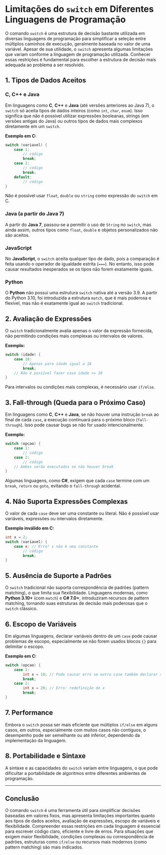 
# Limitações do `switch` em Diferentes Linguagens de Programação

O comando `switch` é uma estrutura de decisão bastante utilizada em diversas linguagens de programação para simplificar a seleção entre múltiplos caminhos de execução, geralmente baseada no valor de uma variável. Apesar de sua utilidade, o `switch` apresenta algumas limitações que variam conforme a linguagem de programação utilizada. Conhecer essas restrições é fundamental para escolher a estrutura de decisão mais adequada ao problema a ser resolvido.

## 1. Tipos de Dados Aceitos

### C, C++ e Java
Em linguagens como **C**, **C++** e **Java** (até versões anteriores ao Java 7), o `switch` só aceita tipos de dados inteiros (como `int`, `char`, `enum`). Isso significa que não é possível utilizar expressões booleanas, strings (em versões antigas do Java) ou outros tipos de dados mais complexos diretamente em um `switch`.

**Exemplo em C:**
```c
switch (variavel) {
    case 1:
        // código
        break;
    case 2:
        // código
        break;
    default:
        // código
}
```
Não é possível usar `float`, `double` ou `string` como expressão do `switch` em C.

### Java (a partir do Java 7)
A partir do **Java 7**, passou-se a permitir o uso de `String` no `switch`, mas ainda assim, outros tipos como `float`, `double` e objetos personalizados não são aceitos.

### JavaScript
No **JavaScript**, o `switch` aceita qualquer tipo de dado, pois a comparação é feita usando o operador de igualdade estrita (`===`). No entanto, isso pode causar resultados inesperados se os tipos não forem exatamente iguais.

### Python
O **Python** não possui uma estrutura `switch` nativa até a versão 3.9. A partir do Python 3.10, foi introduzida a estrutura `match`, que é mais poderosa e flexível, mas não é exatamente igual ao `switch` tradicional.

## 2. Avaliação de Expressões

O `switch` tradicionalmente avalia apenas o valor da expressão fornecida, não permitindo condições mais complexas ou intervalos de valores.

**Exemplo:**
```c
switch (idade) {
    case 18:
        // Apenas para idade igual a 18
        break;
    // Não é possível fazer case idade >= 18
}
```
Para intervalos ou condições mais complexas, é necessário usar `if/else`.

## 3. Fall-through (Queda para o Próximo Caso)

Em linguagens como **C**, **C++** e **Java**, se não houver uma instrução `break` ao final de cada `case`, a execução continuará para o próximo bloco (`fall-through`). Isso pode causar bugs se não for usado intencionalmente.

**Exemplo:**
```c
switch (opcao) {
    case 1:
        // código
    case 2:
        // código
    // Ambos serão executados se não houver break
}
```

Algumas linguagens, como **C#**, exigem que cada `case` termine com um `break`, `return` ou `goto`, evitando o `fall-through` acidental.

## 4. Não Suporta Expressões Complexas

O valor de cada `case` deve ser uma constante ou literal. Não é possível usar variáveis, expressões ou intervalos diretamente.

**Exemplo inválido em C:**
```c
int x = 2;
switch (variavel) {
    case x: // Erro! x não é uma constante
        // código
        break;
}
```

## 5. Ausência de Suporte a Padrões

O `switch` tradicional não suporta correspondência de padrões (pattern matching), o que limita sua flexibilidade. Linguagens modernas, como **Python 3.10+** (com `match`) e **C# 7.0+**, introduziram recursos de pattern matching, tornando suas estruturas de decisão mais poderosas que o `switch` clássico.

## 6. Escopo de Variáveis

Em algumas linguagens, declarar variáveis dentro de um `case` pode causar problemas de escopo, especialmente se não forem usados blocos `{}` para delimitar o escopo.

**Exemplo em C:**
```c
switch (opcao) {
    case 1:
        int x = 10; // Pode causar erro se outro case também declarar x
        break;
    case 2:
        int x = 20; // Erro: redefinição de x
        break;
}
```

## 7. Performance

Embora o `switch` possa ser mais eficiente que múltiplos `if/else` em alguns casos, em outros, especialmente com muitos casos não contíguos, o desempenho pode ser semelhante ou até inferior, dependendo da implementação da linguagem.

## 8. Portabilidade e Sintaxe

A sintaxe e as capacidades do `switch` variam entre linguagens, o que pode dificultar a portabilidade de algoritmos entre diferentes ambientes de programação.

---

## Conclusão

O comando `switch` é uma ferramenta útil para simplificar decisões baseadas em valores fixos, mas apresenta limitações importantes quanto aos tipos de dados aceitos, avaliação de expressões, escopo de variáveis e flexibilidade. Compreender essas restrições em cada linguagem é essencial para escrever código claro, eficiente e livre de erros. Para situações que exigem maior flexibilidade, condições complexas ou correspondência de padrões, estruturas como `if/else` ou recursos mais modernos (como pattern matching) são mais indicados.
```
